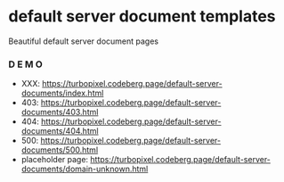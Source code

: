 # default server document templates

Beautiful default server document pages

### D E M O

* XXX: https://turbopixel.codeberg.page/default-server-documents/index.html
* 403: https://turbopixel.codeberg.page/default-server-documents/403.html
* 404: https://turbopixel.codeberg.page/default-server-documents/404.html
* 500: https://turbopixel.codeberg.page/default-server-documents/500.html
* placeholder page: https://turbopixel.codeberg.page/default-server-documents/domain-unknown.html